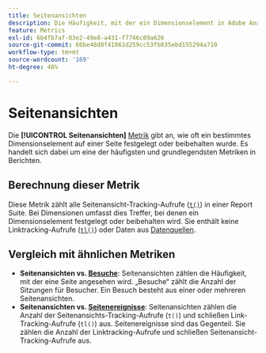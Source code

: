 ```yaml
---
title: Seitenansichten
description: Die Häufigkeit, mit der ein Dimensionselement in Adobe Analytics festgelegt oder beibehalten wurde.
feature: Metrics
exl-id: 6b4fb7af-03e2-49e8-a431-f7746c89a626
source-git-commit: 66be48d0f41061d259cc53fb835ebd155294a710
workflow-type: tm+mt
source-wordcount: '169'
ht-degree: 46%

---
```


# Seitenansichten

Die **[!UICONTROL Seitenansichten]** [Metrik](overview.md) gibt an, wie oft ein bestimmtes Dimensionselement auf einer Seite festgelegt oder beibehalten wurde. Es handelt sich dabei um eine der häufigsten und grundlegendsten Metriken in Berichten.

## Berechnung dieser Metrik

Diese Metrik zählt alle Seitenansicht-Tracking-Aufrufe ([`t()`](/help/implement/vars/functions/t-method.md)) in einer Report Suite. Bei Dimensionen umfasst dies Treffer, bei denen ein Dimensionselement festgelegt oder beibehalten wird. Sie enthält keine Linktracking-Aufrufe ([`tl()`](/help/implement/vars/functions/tl-method.md)) oder Daten aus [Datenquellen](/help/import/data-sources/overview.md).

## Vergleich mit ähnlichen Metriken

* **Seitenansichten vs. [Besuche](visits.md)**: Seitenansichten zählen die Häufigkeit, mit der eine Seite angesehen wird. „Besuche“ zählt die Anzahl der Sitzungen für Besucher. Ein Besuch besteht aus einer oder mehreren Seitenansichten.
* **Seitenansichten vs. [Seitenereignisse](page-events.md)**: Seitenansichten zählen die Anzahl der Seitenansichts-Tracking-Aufrufe (`t()`) und schließen Link-Tracking-Aufrufe (`tl()`) aus. Seitenereignisse sind das Gegenteil. Sie zählen die Anzahl der Linktracking-Aufrufe und schließen Seitenansicht-Tracking-Aufrufe aus.
